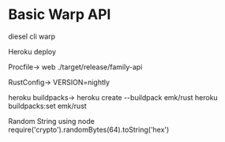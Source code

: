 # Basic Warp API

diesel cli
warp


Heroku deploy

Procfile->
web ./target/release/family-api


RustConfig->
VERSION=nightly


heroku buildpacks->
heroku create --buildpack emk/rust
heroku buildpacks:set emk/rust

Random String using node
require('crypto').randomBytes(64).toString('hex')
